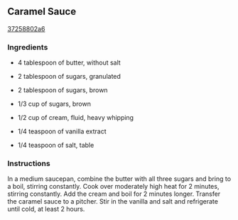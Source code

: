 ## Caramel Sauce

[37258802a6](http://www.foodandwine.com/recipes/caramel-sauce)

### Ingredients

 - 4 tablespoon of butter, without salt

 - 2 tablespoon of sugars, granulated

 - 2 tablespoon of sugars, brown

 - 1/3 cup of sugars, brown

 - 1/2 cup of cream, fluid, heavy whipping

 - 1/4 teaspoon of vanilla extract

 - 1/4 teaspoon of salt, table

### Instructions

In a medium saucepan, combine the butter with all three sugars and bring to a boil, stirring constantly. Cook over moderately high heat for 2 minutes, stirring constantly. Add the cream and boil for 2 minutes longer. Transfer the caramel sauce to a pitcher. Stir in the vanilla and salt and refrigerate until cold, at least 2 hours.